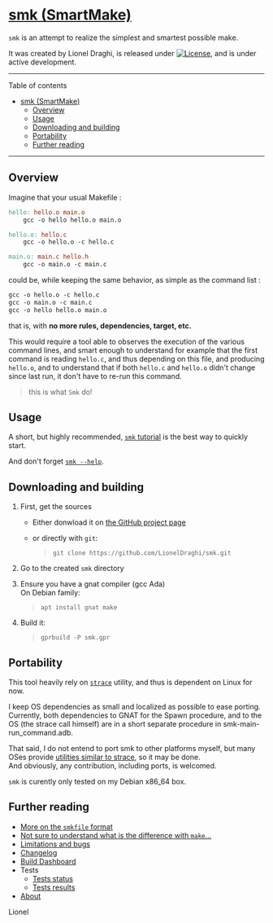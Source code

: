 [smk (SmartMake)](http://lionel.draghi.free.fr/smk/index.html)
==============================================================

`smk` is an attempt to realize the simplest and smartest possible make.

It was created by Lionel Draghi, is released under [![License](https://img.shields.io/badge/License-Apache%202.0-blue.svg)](https://opensource.org/licenses/Apache-2.0), and is under active development.

------------------------------------------------------------------------

Table of contents  
- [smk (SmartMake)](#smk-smartmake)
  - [Overview](#overview)
  - [Usage](#usage)
  - [Downloading and building](#downloading-and-building)
  - [Portability](#portability)
  - [Further reading](#further-reading)
  
------------------------------------------------------------------------

## Overview

Imagine that your usual Makefile :

``` Makefile
hello: hello.o main.o
	gcc -o hello hello.o main.o

hello.o: hello.c
	gcc -o hello.o -c hello.c

main.o: main.c hello.h
	gcc -o main.o -c main.c
```

could be, while keeping the same behavior, as simple as the command list :

``` Makefile
gcc -o hello.o -c hello.c
gcc -o main.o -c main.c
gcc -o hello hello.o main.o
```

that is, with **no more rules, dependencies, target, etc.**

This would require a tool able to observes the execution of the various command lines, and smart enough to understand for example that the first command is reading `hello.c`, and thus depending on this file, and producing `hello.o`, and to understand that if both `hello.c` and `hello.o` didn't change since last run, it don't have to re-run this command.

> this is what `Smk` do!

## Usage

A short, but highly recommended, [`smk` tutorial](tutorial.md) is the best way to quickly start.  

And don't forget [`smk --help`](cmd_line.md).


## Downloading and building

1. First, get the sources
   
   - Either donwload it on [the GitHub project page](https://github.com/LionelDraghi/smk)  

   - or directly with `git`:  
     > `git clone https://github.com/LionelDraghi/smk.git`

2. Go to the created `smk` directory

3. Ensure you have a gnat compiler (gcc Ada)  
   On Debian family:  
   >  `apt install gnat make`

4. Build it:  
   > `gprbuild -P smk.gpr`


## Portability

This tool heavily rely on [`strace`](https://en.wikipedia.org/wiki/Strace) utility, and thus is dependent on Linux for now.

I keep OS dependencies as small and localized as possible to ease porting.  
Currently, both dependencies to GNAT for the Spawn procedure, and to the
OS (the strace call himself) are in a short separate procedure in smk-main-run_command.adb.

That said, I do not entend to port smk to other platforms myself, but many OSes provide [utilities similar to strace](https://en.wikipedia.org/wiki/Strace#Similar_tools), so it may be done.  
And obviously, any contribution, including ports, is welcomed.

`smk` is curently only tested on my Debian x86_64 box.


## Further reading

- [More on the `smkfile` format](smkfile_format.md)
- [Not sure to understand what is the difference with `make`...](compare_with_make.md)
- [Limitations and bugs](compare_with_make.md)
- [Changelog](changelog.md)
- [Build Dashboard](dashboard.md)
- Tests  
    * [Tests status](tests/tests_status.md)
    * [Tests results](tests/testrec.md)
- [About](about.md)

Lionel
